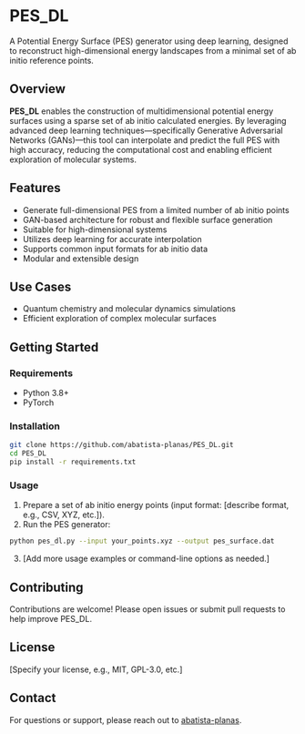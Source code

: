 # PES_DL

A Potential Energy Surface (PES) generator using deep learning, designed to reconstruct high-dimensional energy landscapes from a minimal set of ab initio reference points.

## Overview

**PES_DL** enables the construction of multidimensional potential energy surfaces using a sparse set of ab initio calculated energies. By leveraging advanced deep learning techniques—specifically Generative Adversarial Networks (GANs)—this tool can interpolate and predict the full PES with high accuracy, reducing the computational cost and enabling efficient exploration of molecular systems.

## Features

- Generate full-dimensional PES from a limited number of ab initio points
- GAN-based architecture for robust and flexible surface generation
- Suitable for high-dimensional systems
- Utilizes deep learning for accurate interpolation
- Supports common input formats for ab initio data
- Modular and extensible design

## Use Cases

- Quantum chemistry and molecular dynamics simulations
- Efficient exploration of complex molecular surfaces

## Getting Started

### Requirements

- Python 3.8+
- PyTorch

### Installation

```bash
git clone https://github.com/abatista-planas/PES_DL.git
cd PES_DL
pip install -r requirements.txt
```

### Usage

1. Prepare a set of ab initio energy points (input format: [describe format, e.g., CSV, XYZ, etc.]).
2. Run the PES generator:

```bash
python pes_dl.py --input your_points.xyz --output pes_surface.dat
```

3. [Add more usage examples or command-line options as needed.]

## Contributing

Contributions are welcome! Please open issues or submit pull requests to help improve PES_DL.

## License

[Specify your license, e.g., MIT, GPL-3.0, etc.]

## Contact

For questions or support, please reach out to [abatista-planas](https://github.com/abatista-planas).
